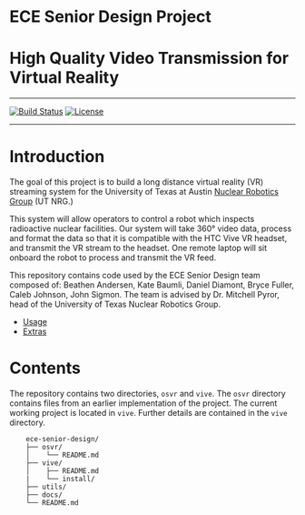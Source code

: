 # ECE Senior Design Project
# High Quality Video Transmission for Virtual Reality

---

[![Build Status](https://travis-ci.org/UTNuclearRoboticsPublic/ece-senior-design.svg?branch=master)](https://travis-ci.org/UTNuclearRoboticsPublic/ece-senior-design) [![License](https://img.shields.io/badge/License-BSD%203--Clause-blue.svg)](https://opensource.org/licenses/BSD-3-Clause)

---

# Introduction

The goal of this project is to build a long distance virtual reality (VR) streaming system for the University of Texas at Austin [Nuclear Robotics Group](https://robotics.me.utexas.edu/) (UT NRG.)

This system will allow operators to control a robot which inspects radioactive nuclear facilities. Our system will take 360° video data, process and format the data so that it is compatible with the HTC Vive VR headset, and transmit the VR stream to the headset. One remote laptop will sit onboard the robot to process and transmit the VR feed.

This repository contains code used by the ECE Senior Design team composed of: Beathen Andersen, Kate Baumli, Daniel Diamont, Bryce Fuller, Caleb Johnson, John Sigmon. The team is advised by Dr. Mitchell Pyror, head of the University of Texas Nuclear Robotics Group.

* [Usage](#usage)
* [Extras](#extras)

# Contents

The repository contains two directories, `osvr` and `vive`. The `osvr` directory contains files from an earlier implementation of the project. The current working project is located in `vive`. Further details are contained in the `vive` directory.

```tree
	ece-senior-design/
	├── osvr/
	│    └── README.md
	├── vive/
	│    ├── README.md
    |    └── install/
	├── utils/
	├── docs/
	└── README.md
```
